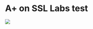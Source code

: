 # A+ on SSL Labs test

<a href="https://www.ssllabs.com/" target="_blank"><img src="https://github.com/pedrom34/TutoAsus/blob/beta/Data/bonus3SslLabs.png"></a> 
